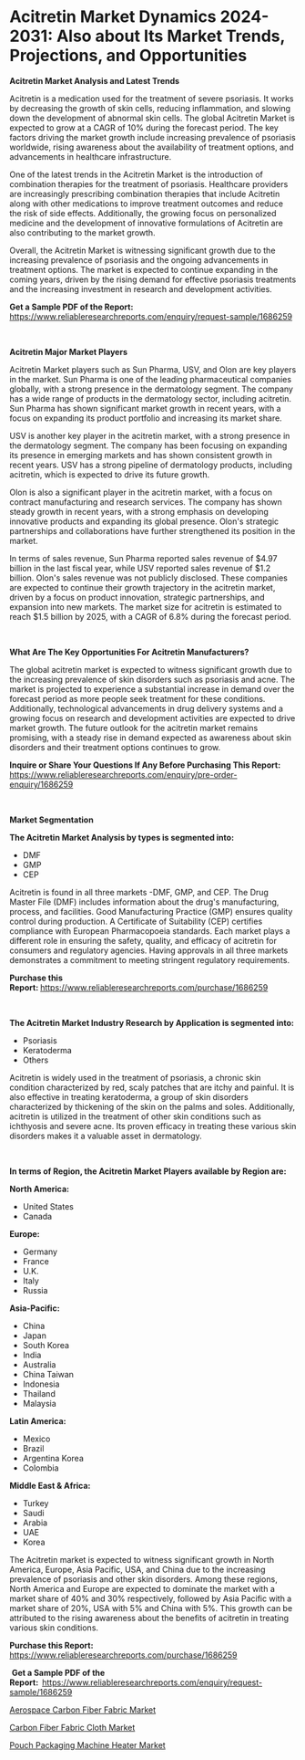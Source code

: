 <p><h1>Acitretin Market Dynamics 2024-2031: Also about Its Market Trends, Projections, and Opportunities</h1></p><p><strong>Acitretin Market Analysis and Latest Trends</strong></p>
<p><p>Acitretin is a medication used for the treatment of severe psoriasis. It works by decreasing the growth of skin cells, reducing inflammation, and slowing down the development of abnormal skin cells. The global Acitretin Market is expected to grow at a CAGR of 10% during the forecast period. The key factors driving the market growth include increasing prevalence of psoriasis worldwide, rising awareness about the availability of treatment options, and advancements in healthcare infrastructure.</p><p>One of the latest trends in the Acitretin Market is the introduction of combination therapies for the treatment of psoriasis. Healthcare providers are increasingly prescribing combination therapies that include Acitretin along with other medications to improve treatment outcomes and reduce the risk of side effects. Additionally, the growing focus on personalized medicine and the development of innovative formulations of Acitretin are also contributing to the market growth.</p><p>Overall, the Acitretin Market is witnessing significant growth due to the increasing prevalence of psoriasis and the ongoing advancements in treatment options. The market is expected to continue expanding in the coming years, driven by the rising demand for effective psoriasis treatments and the increasing investment in research and development activities.</p></p>
<p><strong>Get a Sample PDF of the Report:&nbsp;</strong> <a href="https://www.reliableresearchreports.com/enquiry/request-sample/1686259">https://www.reliableresearchreports.com/enquiry/request-sample/1686259</a></p>
<p>&nbsp;</p>
<p><strong>Acitretin Major Market Players</strong></p>
<p><p>Acitretin Market players such as Sun Pharma, USV, and Olon are key players in the market. Sun Pharma is one of the leading pharmaceutical companies globally, with a strong presence in the dermatology segment. The company has a wide range of products in the dermatology sector, including acitretin. Sun Pharma has shown significant market growth in recent years, with a focus on expanding its product portfolio and increasing its market share.</p><p>USV is another key player in the acitretin market, with a strong presence in the dermatology segment. The company has been focusing on expanding its presence in emerging markets and has shown consistent growth in recent years. USV has a strong pipeline of dermatology products, including acitretin, which is expected to drive its future growth.</p><p>Olon is also a significant player in the acitretin market, with a focus on contract manufacturing and research services. The company has shown steady growth in recent years, with a strong emphasis on developing innovative products and expanding its global presence. Olon's strategic partnerships and collaborations have further strengthened its position in the market.</p><p>In terms of sales revenue, Sun Pharma reported sales revenue of $4.97 billion in the last fiscal year, while USV reported sales revenue of $1.2 billion. Olon's sales revenue was not publicly disclosed. These companies are expected to continue their growth trajectory in the acitretin market, driven by a focus on product innovation, strategic partnerships, and expansion into new markets. The market size for acitretin is estimated to reach $1.5 billion by 2025, with a CAGR of 6.8% during the forecast period.</p></p>
<p>&nbsp;</p>
<p><strong>What Are The Key Opportunities For Acitretin Manufacturers?</strong></p>
<p><p>The global acitretin market is expected to witness significant growth due to the increasing prevalence of skin disorders such as psoriasis and acne. The market is projected to experience a substantial increase in demand over the forecast period as more people seek treatment for these conditions. Additionally, technological advancements in drug delivery systems and a growing focus on research and development activities are expected to drive market growth. The future outlook for the acitretin market remains promising, with a steady rise in demand expected as awareness about skin disorders and their treatment options continues to grow.</p></p>
<p><strong>Inquire or Share Your Questions If Any Before Purchasing This Report:</strong> <a href="https://www.reliableresearchreports.com/enquiry/pre-order-enquiry/1686259">https://www.reliableresearchreports.com/enquiry/pre-order-enquiry/1686259</a></p>
<p>&nbsp;</p>
<p><strong>Market Segmentation</strong></p>
<p><strong>The Acitretin Market Analysis by types is segmented into:</strong></p>
<p><ul><li>DMF</li><li>GMP</li><li>CEP</li></ul></p>
<p><p>Acitretin is found in all three markets -DMF, GMP, and CEP. The Drug Master File (DMF) includes information about the drug's manufacturing, process, and facilities. Good Manufacturing Practice (GMP) ensures quality control during production. A Certificate of Suitability (CEP) certifies compliance with European Pharmacopoeia standards. Each market plays a different role in ensuring the safety, quality, and efficacy of acitretin for consumers and regulatory agencies. Having approvals in all three markets demonstrates a commitment to meeting stringent regulatory requirements.</p></p>
<p><strong>Purchase this Report:&nbsp;</strong><a href="https://www.reliableresearchreports.com/purchase/1686259">https://www.reliableresearchreports.com/purchase/1686259</a></p>
<p>&nbsp;</p>
<p><strong>The Acitretin Market Industry Research by Application is segmented into:</strong></p>
<p><ul><li>Psoriasis</li><li>Keratoderma</li><li>Others</li></ul></p>
<p><p>Acitretin is widely used in the treatment of psoriasis, a chronic skin condition characterized by red, scaly patches that are itchy and painful. It is also effective in treating keratoderma, a group of skin disorders characterized by thickening of the skin on the palms and soles. Additionally, acitretin is utilized in the treatment of other skin conditions such as ichthyosis and severe acne. Its proven efficacy in treating these various skin disorders makes it a valuable asset in dermatology.</p></p>
<p>&nbsp;</p>
<p><strong>In terms of Region, the Acitretin Market Players available by Region are:</strong></p>
<p>
    <p> <strong> North America: </strong>
        <ul>
            <li>United States</li>
            <li>Canada</li>
        </ul>
        </p> 
    <p> <strong> Europe: </strong>
        <ul>
            <li>Germany</li>
            <li>France</li>
            <li>U.K.</li>
            <li>Italy</li>
            <li>Russia</li>
        </ul>
        </p> 
    <p> <strong> Asia-Pacific: </strong>
        <ul>
            <li>China</li>
            <li>Japan</li>
            <li>South Korea</li>
            <li>India</li>
            <li>Australia</li>
            <li>China Taiwan</li>
            <li>Indonesia</li>
            <li>Thailand</li>
            <li>Malaysia</li>
        </ul>
        </p> 
    <p> <strong> Latin America: </strong>
        <ul>
            <li>Mexico</li>
            <li>Brazil</li>
            <li>Argentina Korea</li>
            <li>Colombia</li>
        </ul>
        </p> 
    <p> <strong> Middle East & Africa: </strong>
        <ul>
            <li>Turkey</li>
            <li>Saudi</li>
            <li>Arabia</li>
            <li>UAE</li>
            <li>Korea</li>
        </ul>
    </p>
    </p>
<p><p>The Acitretin market is expected to witness significant growth in North America, Europe, Asia Pacific, USA, and China due to the increasing prevalence of psoriasis and other skin disorders. Among these regions, North America and Europe are expected to dominate the market with a market share of 40% and 30% respectively, followed by Asia Pacific with a market share of 20%, USA with 5% and China with 5%. This growth can be attributed to the rising awareness about the benefits of acitretin in treating various skin conditions.</p></p>
<p><strong>Purchase this Report: </strong><a href="https://www.reliableresearchreports.com/purchase/1686259">https://www.reliableresearchreports.com/purchase/1686259</a></p>
<p>&nbsp;<strong>Get a Sample PDF of the Report:&nbsp;&nbsp;</strong><a href="https://www.reliableresearchreports.com/enquiry/request-sample/1686259">https://www.reliableresearchreports.com/enquiry/request-sample/1686259</a></p>
<p><strong></strong></p>
<p><p><a href="https://view.publitas.com/reportprime-1/aerospace-carbon-fiber-fabric-market-furnish-information-about-market-size-market-share-market-dynamics-and-projections-spanning-from-2024-to-2031/">Aerospace Carbon Fiber Fabric Market</a></p><p><a href="https://view.publitas.com/reportprime-1/carbon-fiber-fabric-cloth-market-share-market-new-trends-analysis-report-by-type-by-application-by-end-use-by-region-and-segment-forecasts-2024-2031/">Carbon Fiber Fabric Cloth Market</a></p><p><a href="https://view.publitas.com/reportprime-1/pouch-packaging-machine-heater-market-provides-detailed-segmentation-of-this-market-based-on-type-application-and-region-and-forecast-for-the-period-from-2024-2031/">Pouch Packaging Machine Heater Market</a></p></p>